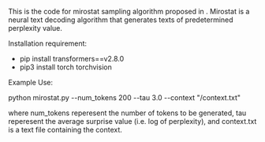 This is the code for mirostat sampling algorithm proposed in .
Mirostat is a neural text decoding algorithm that generates texts of predetermined perplexity value.

Installation requirement:
- pip install transformers==v2.8.0
- pip3 install torch torchvision

Example Use:

python mirostat.py --num_tokens 200 --tau 3.0 --context "/context.txt"

where num_tokens reperesent the number of tokens to be generated, tau reperesent the average surprise value (i.e. log of perplexity), and context.txt is a text file containing the context.
